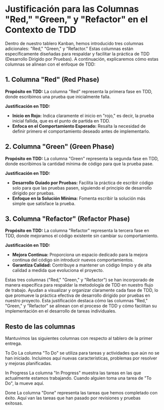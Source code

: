# Justificación para las Columnas "Red," "Green," y "Refactor" en el Contexto de TDD

Dentro de nuestro tablero Kanban, hemos introducido tres columnas adicionales: "Red," "Green," y "Refactor." Estas columnas están específicamente diseñadas para respaldar y facilitar la práctica de TDD (Desarrollo Dirigido por Pruebas). A continuación, explicaremos cómo estas columnas se alinean con el enfoque de TDD:

## 1. Columna "Red" (Red Phase)

**Propósito en TDD:** La columna "Red" representa la primera fase en TDD, donde escribimos una prueba que inicialmente falla.

**Justificación en TDD:**
- **Inicio en Rojo:** Indica claramente el inicio en "rojo," es decir, la prueba inicial fallida, que es el punto de partida en TDD.
- **Enfoca en el Comportamiento Esperado:** Resalta la necesidad de definir primero el comportamiento deseado antes de implementarlo.

## 2. Columna "Green" (Green Phase)

**Propósito en TDD:** La columna "Green" representa la segunda fase en TDD, donde escribimos la cantidad mínima de código para que la prueba pase.

**Justificación en TDD:**
- **Desarrollo Guiado por Pruebas:** Facilita la práctica de escribir código solo para que las pruebas pasen, siguiendo el principio de desarrollo dirigido por pruebas.
- **Enfoque en la Solución Mínima:** Fomenta escribir la solución más simple que satisface la prueba.

## 3. Columna "Refactor" (Refactor Phase)

**Propósito en TDD:** La columna "Refactor" representa la tercera fase en TDD, donde mejoramos el código existente sin cambiar su comportamiento.

**Justificación en TDD:**
- **Mejora Continua:** Proporciona un espacio dedicado para la mejora continua del código sin introducir nuevos comportamientos.
- **Garantiza Calidad:** Contribuye a mantener un código limpio y de alta calidad a medida que evoluciona el proyecto.

Estas tres columnas ("Red," "Green," y "Refactor") se han incorporado de manera específica para respaldar la metodología de TDD en nuestro flujo de trabajo. Ayudan a visualizar y organizar claramente cada fase de TDD, lo que promueve la práctica efectiva de desarrollo dirigido por pruebas en nuestro proyecto.
Esta justificación destaca cómo las columnas "Red," "Green," y "Refactor" se alinean con el proceso de TDD y cómo facilitan su implementación en el desarrollo de tareas individuales.

## Resto de las columnas

Mantuvimos las siguientes columnas con respecto al tablero de la primer entrega.

To Do
La columna "To Do" se utiliza para tareas y actividades que aún no se han iniciado. Incluimos aquí nuevas características, problemas por resolver y mejoras planificadas.

In Progress
La columna "In Progress" muestra las tareas en las que actualmente estamos trabajando. Cuando alguien toma una tarea de "To Do", la mueve aquí.


Done
La columna "Done" representa las tareas que hemos completado con éxito. Aquí van las tareas que han pasado por revisiones y pruebas exitosas.





